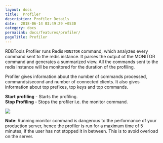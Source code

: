 ```yaml
---
layout: docs
title:  Profiler
description: Profiler Details
date:  2018-06-14 03:49:29 +0530
category: docs
permalink: docs/features/profiler/
pageTitle: Profiler
---
```


RDBTools Profiler runs Redis ```MONITOR``` command, which analyzes every command sent to the redis instance. It parses the output of the MONITOR command and generates a summarized view. All the commands sent to the redis instance will be monitored for the duration of the profiling.

Profiler gives information about the number of commands processed, commands/second and number of connected clients. It also gives information about top prefixes, top keys and top commands.

**Start profiling** - Starts the profiling.
<br/>
**Stop Profiling** - Stops the profiler i.e. the monitor command.

<img src="/img/documentation/profile.png"/>

**Note**: Running monitor command is dangerous to the performance of your production server, hence the profiler is run for a maximum time of 5 minutes, if the user has not stopped it in between. This is to avoid overload on the server.
